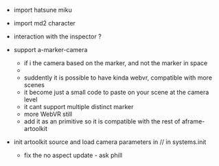 - import hatsune miku
- import md2 character
- interaction with the inspector ?
- support a-marker-camera
  - if i the camera based on the marker, and not the marker in space
  - <a-marker-camera>
        <a-entity camera></a-entity>
    </a-marker-camera>
  - suddently it is possible to have kinda webvr, compatible with more scenes
  - it become just a small code to paste on your scene at the camera level
  - it cant support multiple distinct marker
  - more WebVR still
  - add it as an primitive so it is compatible with the rest of aframe-artoolkit

- init artoolkit source and load camera parameters in // in systems.init
  - fix the no aspect update - ask phill
